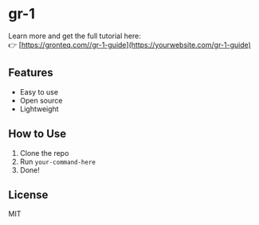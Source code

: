 # gr-1
 Learn more and get the full tutorial here:  
👉 [https://gronteq.com//gr-1-guide](https://yourwebsite.com/gr-1-guide)

## Features
- Easy to use
- Open source
- Lightweight

## How to Use
1. Clone the repo
2. Run `your-command-here`
3. Done!

## License
MIT
